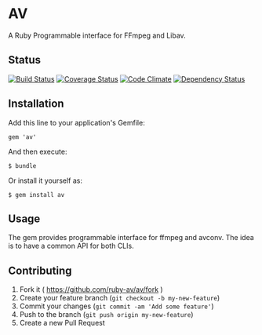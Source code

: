 # AV

A Ruby Programmable interface for FFmpeg and Libav.

## Status

[![Build Status](https://travis-ci.org/ruby-av/av.svg?branch=master)](https://travis-ci.org/ruby-av/av)
[![Coverage Status](https://coveralls.io/repos/ruby-av/av/badge.png?branch=master)](https://coveralls.io/r/ruby-av/av?branch=master)
[![Code Climate](https://codeclimate.com/github/ruby-av/av/badges/gpa.svg)](https://codeclimate.com/github/ruby-av/av)
[![Dependency Status](https://gemnasium.com/ruby-av/av.svg)](https://gemnasium.com/ruby-av/av)

## Installation

Add this line to your application's Gemfile:

    gem 'av'

And then execute:

    $ bundle

Or install it yourself as:

    $ gem install av

## Usage

The gem provides programmable interface for ffmpeg and avconv.
The idea is to have a common API for both CLIs.

## Contributing

1. Fork it ( https://github.com/ruby-av/av/fork )
2. Create your feature branch (`git checkout -b my-new-feature`)
3. Commit your changes (`git commit -am 'Add some feature'`)
4. Push to the branch (`git push origin my-new-feature`)
5. Create a new Pull Request
